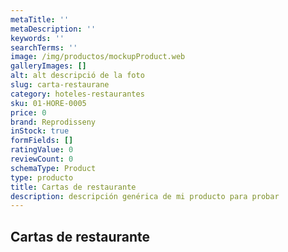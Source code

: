 ```yaml
---
metaTitle: ''
metaDescription: ''
keywords: ''
searchTerms: ''
image: /img/productos/mockupProduct.web
galleryImages: []
alt: alt descripció de la foto
slug: carta-restaurane
category: hoteles-restaurantes
sku: 01-HORE-0005
price: 0
brand: Reprodisseny
inStock: true
formFields: []
ratingValue: 0
reviewCount: 0
schemaType: Product
type: producto
title: Cartas de restaurante
description: descripción genérica de mi producto para probar
---
```

## Cartas de restaurante
